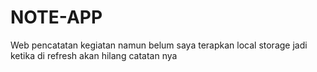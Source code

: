 # NOTE-APP
Web pencatatan kegiatan namun belum saya terapkan local storage jadi ketika di refresh akan hilang catatan nya
